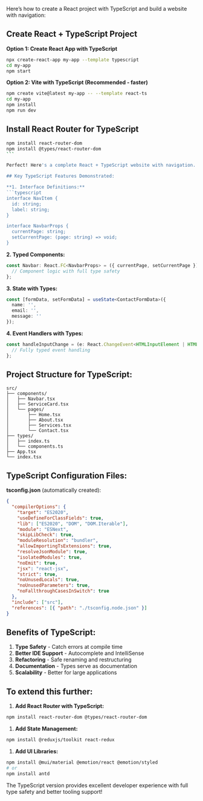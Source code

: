Here’s how to create a React project with TypeScript and build a website with navigation:

## Create React + TypeScript Project

**Option 1: Create React App with TypeScript**

```bash
npx create-react-app my-app --template typescript
cd my-app
npm start
```

**Option 2: Vite with TypeScript (Recommended - faster)**

```bash
npm create vite@latest my-app -- --template react-ts
cd my-app
npm install
npm run dev
```

## Install React Router for TypeScript

```bash
npm install react-router-dom
npm install @types/react-router-dom
```​​​​​​​​​​​​​​​​

Perfect! Here's a complete React + TypeScript website with navigation. 

## Key TypeScript Features Demonstrated:

**1. Interface Definitions:**
```typescript
interface NavItem {
  id: string;
  label: string;
}

interface NavbarProps {
  currentPage: string;
  setCurrentPage: (page: string) => void;
}
```

**2. Typed Components:**

```typescript
const Navbar: React.FC<NavbarProps> = ({ currentPage, setCurrentPage }) => {
  // Component logic with full type safety
};
```

**3. State with Types:**

```typescript
const [formData, setFormData] = useState<ContactFormData>({
  name: '',
  email: '',
  message: ''
});
```

**4. Event Handlers with Types:**

```typescript
const handleInputChange = (e: React.ChangeEvent<HTMLInputElement | HTMLTextAreaElement>) => {
  // Fully typed event handling
};
```

## Project Structure for TypeScript:

```
src/
├── components/
│   ├── Navbar.tsx
│   ├── ServiceCard.tsx
│   └── pages/
│       ├── Home.tsx
│       ├── About.tsx
│       ├── Services.tsx
│       └── Contact.tsx
├── types/
│   ├── index.ts
│   └── components.ts
├── App.tsx
└── index.tsx
```

## TypeScript Configuration Files:

**tsconfig.json** (automatically created):

```json
{
  "compilerOptions": {
    "target": "ES2020",
    "useDefineForClassFields": true,
    "lib": ["ES2020", "DOM", "DOM.Iterable"],
    "module": "ESNext",
    "skipLibCheck": true,
    "moduleResolution": "bundler",
    "allowImportingTsExtensions": true,
    "resolveJsonModule": true,
    "isolatedModules": true,
    "noEmit": true,
    "jsx": "react-jsx",
    "strict": true,
    "noUnusedLocals": true,
    "noUnusedParameters": true,
    "noFallthroughCasesInSwitch": true
  },
  "include": ["src"],
  "references": [{ "path": "./tsconfig.node.json" }]
}
```

## Benefits of TypeScript:

1. **Type Safety** - Catch errors at compile time
1. **Better IDE Support** - Autocomplete and IntelliSense
1. **Refactoring** - Safe renaming and restructuring
1. **Documentation** - Types serve as documentation
1. **Scalability** - Better for large applications

## To extend this further:

1. **Add React Router with TypeScript:**

```bash
npm install react-router-dom @types/react-router-dom
```

1. **Add State Management:**

```bash
npm install @reduxjs/toolkit react-redux
```

1. **Add UI Libraries:**

```bash
npm install @mui/material @emotion/react @emotion/styled
# or
npm install antd
```

The TypeScript version provides excellent developer experience with full type safety and better tooling support!​​​​​​​​​​​​​​​​
